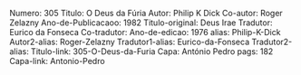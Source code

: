 Numero: 305
Titulo: O Deus da Fúria
Autor: Philip K Dick
Co-autor: Roger Zelazny
Ano-de-Publicacaoo: 1982
Titulo-original: Deus Irae
Tradutor: Eurico da Fonseca
Co-tradutor: 
Ano-de-edicao: 1976
alias: Philip-K-Dick
Autor2-alias: Roger-Zelazny
Tradutor1-alias: Eurico-da-Fonseca
Tradutor2-alias: 
Titulo-link: 305-O-Deus-da-Furia
Capa: António Pedro
pags: 182
Capa-link: Antonio-Pedro